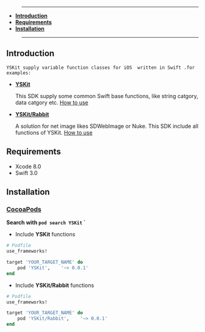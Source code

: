>---
- **[Introduction](#introduction)**
- **[Requirements](#Requirements)**
- **[Installation](#Installation)**

>---
## Introduction
    YSKit supply variable function classes for iOS  written in Swift .for examples:
- **[YSKit](Documentation/Animal.md)**

    This SDK supply some common Swift base functions, like string catgory, data catgory etc. [How to use](Documentation/Animal.md)
- **[YSKit/Rabbit](Documentation/Rabbit.md)**

    A solution for net image likes SDWebImage or Nuke. This SDK include all functions of YSKit. [How to use](Documentation/Rabbit.md)

## Requirements

* Xcode 8.0
* Swift 3.0

## Installation

### [CocoaPods](https://guides.cocoapods.org/using/using-cocoapods.html)

**Search with `pod search YSKit` `**

* Include **YSKit** functions
```ruby
# Podfile
use_frameworks!

target 'YOUR_TARGET_NAME' do
    pod 'YSKit',    '~> 0.0.1'
end
```

* Include **YSKit/Rabbit** functions
```ruby
# Podfile
use_frameworks!

target 'YOUR_TARGET_NAME' do
    pod 'YSKit/Rabbit',    '~> 0.0.1'
end
```